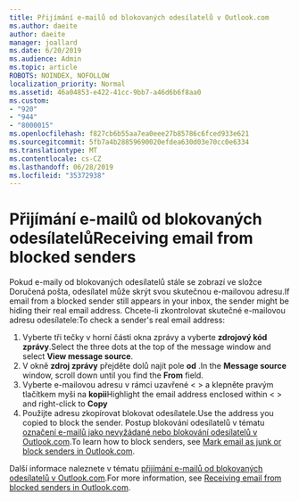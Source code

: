 ```yaml
---
title: Přijímání e-mailů od blokovaných odesílatelů v Outlook.com
ms.author: daeite
author: daeite
manager: joallard
ms.date: 6/20/2019
ms.audience: Admin
ms.topic: article
ROBOTS: NOINDEX, NOFOLLOW
localization_priority: Normal
ms.assetid: 46a04853-e422-41cc-9bb7-a46d6b6f8aa0
ms.custom:
- "920"
- "944"
- "8000015"
ms.openlocfilehash: f827cb6b55aa7ea0eee27b85786c6fced933e621
ms.sourcegitcommit: 5fb7a4b28859690020efdea630d03e70cc0e6334
ms.translationtype: MT
ms.contentlocale: cs-CZ
ms.lasthandoff: 06/28/2019
ms.locfileid: "35372938"
---
```

# <a name="receiving-email-from-blocked-senders"></a><span data-ttu-id="2b4b7-102">Přijímání e-mailů od blokovaných odesílatelů</span><span class="sxs-lookup"><span data-stu-id="2b4b7-102">Receiving email from blocked senders</span></span>

<span data-ttu-id="2b4b7-103">Pokud e-maily od blokovaných odesílatelů stále se zobrazí ve složce Doručená pošta, odesílatel může skrýt svou skutečnou e-mailovou adresu.</span><span class="sxs-lookup"><span data-stu-id="2b4b7-103">If email from a blocked sender still appears in your inbox, the sender might be hiding their real email address.</span></span> <span data-ttu-id="2b4b7-104">Chcete-li zkontrolovat skutečné e-mailovou adresu odesílatele:</span><span class="sxs-lookup"><span data-stu-id="2b4b7-104">To check a sender's real email address:</span></span>
  
1. <span data-ttu-id="2b4b7-105">Vyberte tři tečky v horní části okna zprávy a vyberte **zdrojový kód zprávy**.</span><span class="sxs-lookup"><span data-stu-id="2b4b7-105">Select the three dots at the top of the message window and select **View message source**.</span></span>
2. <span data-ttu-id="2b4b7-106">V okně **zdroj zprávy** přejděte dolů najít pole **od** .</span><span class="sxs-lookup"><span data-stu-id="2b4b7-106">In the **Message source** window, scroll down until you find the **From** field.</span></span>
3. <span data-ttu-id="2b4b7-107">Vyberte e-mailovou adresu v rámci uzavřené \< \> a klepněte pravým tlačítkem myši na **kopii**</span><span class="sxs-lookup"><span data-stu-id="2b4b7-107">Highlight the email address enclosed within \< \> and right-click to **Copy**</span></span>
4. <span data-ttu-id="2b4b7-108">Použijte adresu zkopírovat blokovat odesílatele.</span><span class="sxs-lookup"><span data-stu-id="2b4b7-108">Use the address you copied to block the sender.</span></span> <span data-ttu-id="2b4b7-109">Postup blokování odesílatelů v tématu [označení e-mailů jako nevyžádané nebo blokování odesílatelů v Outlook.com](https://support.office.com/article/a3ece97b-82f8-4a5e-9ac3-e92fa6427ae4?wt.mc_id=Office_Outlook_com_Alchemy).</span><span class="sxs-lookup"><span data-stu-id="2b4b7-109">To learn how to block senders, see [Mark email as junk or block senders in Outlook.com](https://support.office.com/article/a3ece97b-82f8-4a5e-9ac3-e92fa6427ae4?wt.mc_id=Office_Outlook_com_Alchemy).</span></span>

<span data-ttu-id="2b4b7-110">Další informace naleznete v tématu [přijímání e-mailů od blokovaných odesílatelů v Outlook.com](https://support.office.com/article/265923a0-b52c-4157-92c8-370385215da1?wt.mc_id=Office_Outlook_com_Alchemy).</span><span class="sxs-lookup"><span data-stu-id="2b4b7-110">For more information, see [Receiving email from blocked senders in Outlook.com](https://support.office.com/article/265923a0-b52c-4157-92c8-370385215da1?wt.mc_id=Office_Outlook_com_Alchemy).</span></span>